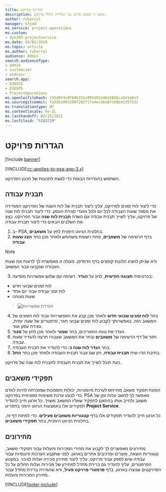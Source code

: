 ```yaml
---
title: הגדרות פרויקט
description: נושא זו מספק מידע על הגדרות ניהול פרויקט.
author: ruhercul
manager: kfend
ms.service: project-operations
ms.custom:
- dyn365-projectservice
ms.date: 03/01/2019
ms.topic: article
ms.author: ruhercul
audience: Admin
search.audienceType:
- admin
- customizer
- enduser
search.app:
- D365CE
- D365PS
- ProjectOperations
ms.openlocfilehash: c55d0f4c8f8db231a995d91a46a582bca2e1e6e3
ms.sourcegitcommit: fa32b1893286f20271fa4ec4be8fc68bd135f53c
ms.translationtype: HT
ms.contentlocale: he-IL
ms.lasthandoff: 02/15/2021
ms.locfileid: "5283729"
---
```

# <a name="project-settings"></a>הגדרות פרויקט

[!include [banner](../includes/psa-now-project-operations.md)]

[!INCLUDE[cc-applies-to-psa-app-3.x](../includes/cc-applies-to-psa-app-3x.md)]

השתמש בהגדרות הבאות כדי לגשת לתכונות של תכנון הפרויקט.

## <a name="work-template"></a>תבנית עבודה

כדי ליצור לוח זמנים לפרויקט, עליך ליצור תבנית של לוח השנה של הפרויקט המגדירה את מספר שעות העבודה לכל יום ולכל מועדי סגירת העסק. כדי ליצור תבנית לוח שנה של פרויקט, עליך לשייך תבנית עבודה עם השדה **תבנית לוח שנה** עבור הפרויקט. בצע את השלבים הבאים כדי ליצור תבנית עבודה.

1. ב- PSA, בחלונית הניווט הימנית לחץ על **משאבים**. 
2. בדף הרשימה של **משאבים**, פתח רשומת משתמש ולאחר מכן בחר **הצג שעות עבודה**.

  > [!NOTE]
  > ודא שניתן להציג חלונות קופצים בדף הדפדפן. פעולה זו מאפשרת לך לראות את שעות העבודה שנקבעו עבור המשאב.
  
3. בכרטיסיה **תצוגה חודשית**, לחץ על **הגדר**. רשימה עם שלוש אפשרויות מופיעה: 

  - לוח זמנים שבועי חדש
  - לוח זמני עבודה עבור יום אחד
  - שעות מנוחה

> ![הגדרת אפשרויות](media/project-13.png)

4. בחר **לוח זמנים שבועי חדש** ולאחר מכן קבע את האפשרויות עבור לוח הזמנים של המשאב הזה. באפשרותך לקבוע לוח זמנים שבועי חוזר, פרמטרים של שעה יומית, סגירת עסק ועוד.
5. הגדר את טווח התאריכים, בחר **שמור** ולאחר מכן לחץ על **סגור**. 
6. חזור אל דף הרשימה של **משאבים** ובחר את המשאב שעבורו תרצה להגדיר שעות עבודה. 
7. בחר **הגדר לוח שנה כ:** כדי להגדיר את תבנית העבודה. 
8. בתיבת הדו-שיח **תבנית עבודה**, הזן שם עבור תבנית העבודה ולאחר מכן בחר **החל**. 

כעת תוכל לשייך את תבנית העבודה לתבנית לוח שנה של פרויקט.

## <a name="resource-roles"></a>תפקידי משאבים

המונח *תפקיד משאב* מתייחס לערכת מיומנויות, יכולות והסמכות שמוכרחה להיות לאדם כדי לבצע ערכת משימות ספציפית בפרויקט. PSA מאפשר לך לחשב עלות זמן של משאב ולחייב אותו בהתאם לתפקיד שאליו המשאב משויך. כל ארגון חייב להגדיר תפקידים אלו באמצעות הניווט הימני בתפריט **Project Service**.

כל ארגון חייב להגדיר תפקידים אלו בדף **‏‫קטגוריות משאבים פעילים‬**. כדי לפתוח דף זה, בחלונית הניווט הימנית, בחר **תפקידי משאבים**.

## <a name="price-lists"></a>מחירונים

מחירונים מאפשרים לך לקבוע את מחירי המכירות והעלות עבור תפקידי משאב, קטגוריות הוצאה, מוצרים ומרכיבים אחרים בארגון. לפני שתקבע הערכות פיננסיות עבור עבודה שיש לספק עבור פרויקט, עליך ליצור מחירון מכירה ועלות לגיבוי. במקטע הפרמטרים, עליך להגדיר גם ברירת מחדל למחירון של מכירות ועלות החלים על כל הפרויקטים שנוצרו בארגון. בדף **‏‫פרמטרי פרויקט פעיל‬**, ודא שהגדרת ברירת מחדל עבור מחירון המכירות והעלות.


[!INCLUDE[footer-include](../includes/footer-banner.md)]